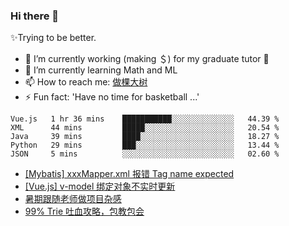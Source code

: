 ### Hi there 👋

✨Trying to be better.

<!--
- 😄 Pronouns: ...
- 👯 I’m looking to collaborate on ...
- 🤔 I’m looking for help with ...
- 💬 Ask me about ...
-->

- 🔭 I’m currently working (making ＄) for my graduate tutor 🤪
- 🌱 I’m currently learning Math and ML
- 📫 How to reach me: [做棵大树](https://beatree.cn)
- ⚡ Fun fact: 'Have no time for basketball ...'

<!--START_SECTION:waka-->
```text
Vue.js   1 hr 36 mins    ███████████░░░░░░░░░░░░░░   44.39 % 
XML      44 mins         █████░░░░░░░░░░░░░░░░░░░░   20.54 % 
Java     39 mins         ████░░░░░░░░░░░░░░░░░░░░░   18.27 % 
Python   29 mins         ███░░░░░░░░░░░░░░░░░░░░░░   13.44 % 
JSON     5 mins          ░░░░░░░░░░░░░░░░░░░░░░░░░   02.60 %
```
<!--END_SECTION:waka-->

<!-- BLOG-POST-LIST:START -->
- [[Mybatis] xxxMapper.xml 报错 Tag name expected](https://beatree.cn/mybatis-xxxmapper-xml-%e6%8a%a5%e9%94%99-tag-name-expected.html)
- [[Vue.js] v-model 绑定对象不实时更新](https://beatree.cn/vue-js-v-model-%e7%bb%91%e5%ae%9a%e5%af%b9%e8%b1%a1%e4%b8%8d%e5%ae%9e%e6%97%b6%e6%9b%b4%e6%96%b0.html)
- [暑期跟随老师做项目杂感](http://mortal.beatree.cn/%e6%9a%91%e6%9c%9f%e8%b7%9f%e9%9a%8f%e8%80%81%e5%b8%88%e5%81%9a%e9%a1%b9%e7%9b%ae%e6%9d%82%e6%84%9f.html)
- [99% Trie 吐血攻略，包教包会](https://beatree.cn/99-trie-%e5%90%90%e8%a1%80%e6%94%bb%e7%95%a5%ef%bc%8c%e5%8c%85%e6%95%99%e5%8c%85%e4%bc%9a.html)
<!-- BLOG-POST-LIST:END -->
